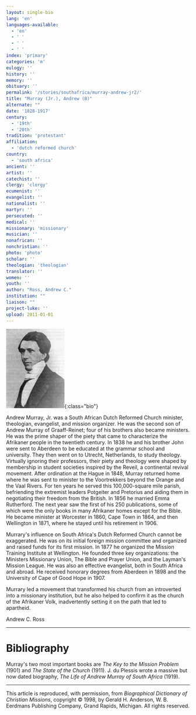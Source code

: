 ```yaml
---
layout: single-bio
lang: 'en'
languages-available:
  - 'en'
  - ' '
  - ' '
  - ' '
index: 'primary'
categories: 'm'
eulogy: ''
history: ''
memory: ''
obituary: ''
permalink: '/stories/southafrica/murray-andrew-jr2/'
title: "Murray (Jr.), Andrew (B)"
alternate: ""
date: '1828-1917'
century:
  - '19th'
  - '20th'
tradition: 'protestant'
affiliation:
  - 'dutch reformed church'
country:
  - 'south africa'
ancient: ''
artist: ''
catechist: ''
clergy: 'clergy'
ecumenist: ''
evangelist: ''
nationalist: ''
martyr: ''
persecuted: ''
medical: ''
missionary: 'missionary'
musician: ''
nonafrican: ''
nonchristian: ''
photo: 'photo'
scholar: ''
theologian: 'theologian'
translator: ''
women: ''
youth: ''
author: "Ross, Andrew C."
institution: ""
liaison: ""
project-luke: ''
upload: 2011-01-01
---
```


![image](/images/bio-pics/southafrica/murray-andrew-jr2/murray_andrewjr.jpg){:class="bio"}

Andrew Murray, Jr. was a South African Dutch
Reformed Church minister, theologian, evangelist, and mission
organizer. He was the second son of Andrew
Murray of Graaff-Reinet; four of his brothers also became
ministers. He was the prime shaper of the piety that came
to characterize the Afrikaner people in the twentieth century.
In 1838 he and his brother John were sent to Aberdeen to be
educated at the grammar school and university. They then went
on to Utrecht, Netherlands, to study theology. Virtually ignoring
their professors, their piety and theology were shaped by
membership in student societies inspired by the Reveil, a
continental revival movement. After ordination at the Hague
in 1848, Murray returned home where he was sent to minister
to the Voortrekkers beyond the Orange and the Vaal Rivers.
For ten years he served this 100,000-square mile parish, befriending
the extremist leaders Potgeiter and Pretorius and aiding them
in negotiating their freedom from the British. In 1856 he
married Emma Rutherford. The next year saw the first of his
250 publications, some of which were the only books in many
Afrikaner homes except for the Bible. He became minister at
Worcester in 1860, Cape Town in 1864, and then Wellington
in 1871, where he stayed until his retirement in 1906.

Murrary's influence on South Africa's Dutch Reformed Church cannot be exaggerated. He was on its initial foreign mission committee and organized and raised funds for its first mission. In 1877 he organized the Mission Training Institute at Wellington. He founded three key organizations: the Ministers Missionary Union, The Bible and Prayer Union, and the Layman's Mission League. He was also an effective evangelist, both in South Africa and abroad. He received honorary degrees from Aberdeen in 1898 and the University of Cape of Good Hope in 1907.

Murrary led a movement that transformed his church from an introverted into a missionary institution, but he also helped to confirm it as the church of the Afrikaner Volk, inadvertently setting it on the path that led to apartheid.

Andrew C. Ross

---

# Bibliography

Murray's two most important books are *The Key to the Mission Problem* (1901) and *The State of the Church* (1911). J. du Plessis wrote a massive but now dated biography, *The Life of Andrew Murray of South Africa* (1919).

---

This article is reproduced, with permission, from *Biographical Dictionary of Christian Missions*, copyright © 1998, by Gerald H. Anderson, W. B. Eerdmans Publishing Company, Grand Rapids, Michigan. All rights reserved.
